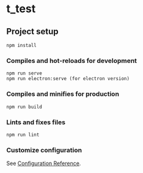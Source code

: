 # t_test

## Project setup

```
npm install
```

### Compiles and hot-reloads for development

```
npm run serve
npm run electron:serve (for electron version)
```

### Compiles and minifies for production

```
npm run build
```

### Lints and fixes files

```
npm run lint
```

### Customize configuration

See [Configuration Reference](https://cli.vuejs.org/config/).
